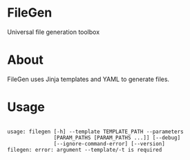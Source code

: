 FileGen
=======

Universal file generation toolbox


About
=====

FileGen uses Jinja templates and YAML to generate files.


Usage
=====

```

usage: filegen [-h] --template TEMPLATE_PATH --parameters
               [PARAM_PATHS [PARAM_PATHS ...]] [--debug]
               [--ignore-command-error] [--version]
filegen: error: argument --template/-t is required

```
